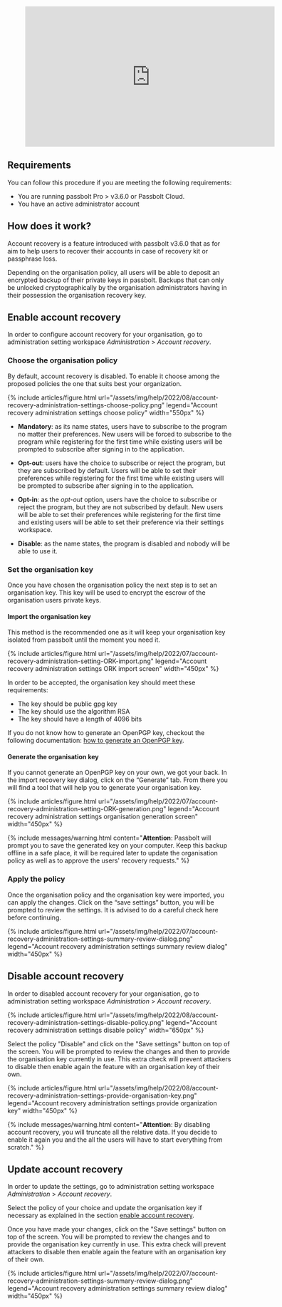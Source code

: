 <figure>
    <iframe width="560" height="315" src="https://www.youtube.com/embed/b-VwI5fCdwE" title="YouTube video player" frameborder="0" allow="accelerometer; autoplay; clipboard-write; encrypted-media; gyroscope; picture-in-picture" allowfullscreen></iframe>
</figure>

## Requirements

You can follow this procedure if you are meeting the following requirements:

- You are running passbolt Pro > v3.6.0 or Passbolt Cloud.
- You have an active administrator account

## How does it work?

Account recovery is a feature introduced with passbolt v3.6.0 that as for aim to help users to recover their accounts
in case of recovery kit or passphrase loss.

Depending on the organisation policy, all users will be able to deposit an encrypted backup of their private keys in
passbolt. Backups that can only be unlocked cryptographically by the organisation administrators having in their possession
the organisation recovery key. 

## <a name="enable-account-recovery"></a> Enable account recovery

In order to configure account recovery for your organisation, go to administration setting workspace *Administration* > *Account recovery*.

### Choose the organisation policy

By default, account recovery is disabled. To enable it choose among the proposed policies the one that suits best your 
organization.

{% include articles/figure.html 
    url="/assets/img/help/2022/08/account-recovery-administration-settings-choose-policy.png"
    legend="Account recovery administration settings choose policy" 
    width="550px"
%}

- __Mandatory__: as its name states, users have to subscribe to the program no matter their preferences. New users will be forced to subscribe to the program while registering for the first time while existing users will be prompted to subscribe after signing in to the application.

- __Opt-out__: users have the choice to subscribe or reject the program, but they are subscribed by default. Users will be able to set their preferences while registering for the first time while existing users will be prompted to subscribe after signing in to the application.

- __Opt-in__: as the *opt-out* option, users have the choice to subscribe or reject the program, but they are not subscribed by default. New users will be able to set their preferences while registering for the first time and existing users will be able to set their preference via their settings workspace. 

- __Disable__: as the name states, the program is disabled and nobody will be able to use it.

### Set the organisation key

Once you have chosen the organisation policy the next step is to set an organisation key. This key will be used to encrypt
the escrow of the organisation users private keys. 

#### Import the organisation key

This method is the recommended one as it will keep your organisation key isolated from passbolt until the moment you
need it. 

{% include articles/figure.html
url="/assets/img/help/2022/07/account-recovery-administration-setting-ORK-import.png"
legend="Account recovery administration settings ORK import screen"
width="450px"
%}

In order to be accepted, the organisation key should meet these requirements:

- The key should be public gpg key
- The key should use the algorithm RSA 
- The key should have a length of 4096 bits

If you do not know how to generate an OpenPGP key, checkout the following documentation: [how to generate an OpenPGP key](/faq/start/generate-openpgp-key).

#### Generate the organisation key

If you cannot generate an OpenPGP key on your own, we got your back. In the import recovery key dialog, 
click on the “Generate” tab. From there you will find a tool that will help you to generate your organisation key.

{% include articles/figure.html 
    url="/assets/img/help/2022/07/account-recovery-administration-setting-ORK-generation.png"
    legend="Account recovery administration settings organisation generation screen" 
    width="450px"
%}

{% include messages/warning.html
content="**Attention**: Passbolt will prompt you to save the generated key on your computer. Keep this backup offline in a safe place, it will be
required later to update the organisation policy as well as to approve the users' recovery requests."
%}

### Apply the policy

Once the organisation policy and the organisation key were imported, you can apply the changes. Click on the “save 
settings” button, you will be prompted to review the settings. It is advised to do a careful check here before continuing.

{% include articles/figure.html 
    url="/assets/img/help/2022/07/account-recovery-administration-settings-summary-review-dialog.png"
    legend="Account recovery administration settings summary review dialog" 
    width="450px"
%}

## Disable account recovery

In order to disabled account recovery for your organisation, go to administration setting workspace *Administration* > *Account recovery*.

{% include articles/figure.html
url="/assets/img/help/2022/08/account-recovery-administration-settings-disable-policy.png"
legend="Account recovery administration settings disable policy"
width="650px"
%}

Select the policy "Disable" and click on the "Save settings" button on top of the screen. You will be prompted to
review the changes and then to provide the organisation key currently in use. This extra check will prevent attackers to 
disable then enable again the feature with an organisation key of their own.

{% include articles/figure.html
url="/assets/img/help/2022/08/account-recovery-administration-settings-provide-organisation-key.png"
legend="Account recovery administration settings provide organization key"
width="450px"
%}

{% include messages/warning.html
content="**Attention**: By disabling account recovery, you will truncate all the relative data. If you decide to 
enable it again you and the all the users will have to start everything from scratch."
%}

## Update account recovery

In order to update the settings, go to administration setting workspace *Administration* > *Account recovery*.

Select the policy of your choice and update the organisation key if necessary as explained in the section 
[enable account recovery](#enable-account-recovery).

Once you have made your changes, click on the "Save settings" button on top of the screen. You will be prompted to
review the changes and to provide the organisation key currently in use. This extra check will prevent attackers to 
disable then enable again the feature with an organisation key of their own.

{% include articles/figure.html
url="/assets/img/help/2022/07/account-recovery-administration-settings-summary-review-dialog.png"
legend="Account recovery administration settings summary review dialog"
width="450px"
%}
